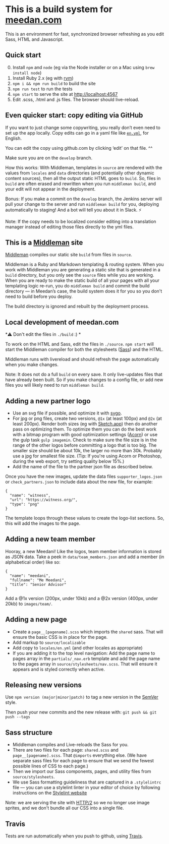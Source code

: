 # This is a build system for [meedan.com](http://meedan.com)

This is an environment for fast, synchronized browser refreshing as you edit Sass, HTML and Javascript.

## Quick start

0. Install `npm` and `node` (eg via the Node installer or on a Mac using `brew install node`)
0. Install Ruby 2.x (eg with [rvm](https://rvm.io))
0. `npm i && npm run build` to build the site
0. `npm run test` to run the tests
0. `npm start` to serve the site at [http://localhost:4567](http://localhost:4567)
0. Edit .scss, .html and .js files. The browser should live-reload.

## Even quicker start: copy editing via GitHub

If you want to just change some copywriting, you really don’t even need to set up the app locally. Copy edits can go in a yaml file like [`en.yml`](https://github.com/meedan/meedan.com/blob/develop/locales/en.yml), for English.

You can edit the copy using github.com by clicking ‘edit’ on that file. ^^

Make sure you are on the `develop` branch.

How this works: With Middleman, templates in `source` are rendered with the values from `locales` and `data` directories (and potentially other dynamic content sources), then all the output static HTML goes to `build`. So, files in `build` are often erased and rewritten when you run `middleman build`, and your edit will not appear in the deployment.

Bonus: If you make a commit on the `develop` branch, the Jenkins server will pull your change to the server and run `middleman build` for you, deploying automatically to staging! And a bot will tell you about it in Slack. :zap:

Note: If the copy needs to be localized consider editing into a translation manager instead of editing those files directly to the yml files.

## This is a [Middleman](http://middlemanapp.com/) site

[Middleman](http://middlemanapp.com/) compiles our static site `build` from files in `source`.

Middleman is a Ruby and Markdown templating & routing system. When you work with Middleman you are generating a static site that is generated in a `build` directory, but you only see the `source` files while you are working. When you are ready to make the static build of all your pages with all your templating logic re-run, you do `middleman build` and commit the build directory — in Meedan’s case, the build system does it for you so you don't need to build before you deploy.

The build directory is ignored and rebuilt by the deployment process.

## Local development of meedan.com

*:warning: Don't edit the files in `./build` :) *

To work on the HTML and Sass, edit the files in `./source`. `npm start` will start the Middleman compiler for both the stylesheets ([Sass](sass-lang.com/)) and the HTML.

Middleman runs with livereload and should refresh the page automatically when you make changes.

Note: It does not do a full `build` on every save. It only live-updates files that have already been built. So if you make changes to a config file, or add new files you will likely need to run `middleman build`.

## Adding a new partner logo

- Use an svg file if possible, and optimize it with [svgo](https://github.com/svg/svgo).
- For jpg or png files, create two versions, `@1x` (at least 100px) and `@2x` (at least 200px). Render both sizes (eg with [Sketch.app](https://www.sketchapp.com/ "Sketch - Professional Digital Design for Mac")) then do another pass on optimizing them. To optimize them you can do the best work with a bitmap program with good optimization settings ([Acorn](https://www.acorns.com/ "Acorns - Home")) or use the gulp task `gulp imagemin`. Check to make sure the file size is in the range of the other logos before committing a logo that is too big. The smaller size should be about 10k, the larger no more than 30k. Probably use a jpg for smallest file size. (Tip: If you're using Acorn or Photoshop, during the web export, try setting quality below 15%.)
- Add the name of the file to the partner json file as described below.

Once you have the new images, update the data files `supporter_logos.json` or `check_partners.json` to include data about the new file, for example:

```
{
  "name": "witness",
  "url": "https://witness.org/",
  "type": "png"
}
```

The template loops through these values to create the logo-list sections. So, this will add the images to the page.

## Adding a new team member

Hooray, a new Meedani! Like the logos, team member information is stored as JSON data. Take a peek in `data/team_members.json` and add a member (in alphabetical order) like so:

```
{
  "name": "meedani",
  "fullname": "Me Meedani",
  "title": "Senior Advisor"
}
```

Add a @1x version (200px, under 10kb) and a @2x version (400px, under 20kb) to `images/team/`.

## Adding a new page

- Create a `page__[pagename].scss` which imports the `shared` sass. That will ensure the basic CSS is in place for the page.
- Add markup to `source/localizable`
- Add copy to `locales/en.yml` (and other locales as appropriate)
- If you are adding it to the top level navigation: Add the page name to pages array in the `partials/_nav.erb` template and add the page name to the pages array in `source/stylesheets/nav.scss`. That will ensure it appears and is styled correctly when active.

## Releasing new versions

Use `npm version (major|minor|patch)` to tag a new version in the [SemVer](http://semver.org/) style.

Then push your new commits and the new release with: `git push && git push --tags`

## Sass structure

- Middleman compiles and Live-reloads the Sass for you.
- There are two files for each page: `shared.scss` and `page__[pagename].scss`. That `@imports` everything else. (We have separate sass files for each page to ensure that we send the fewest possible lines of CSS to each page.)
- Then we import our Sass components, pages, and utility files from `source/stylesheets`.
- We use Sass formatting guideliness that are captured in a `.stylelintrc` file — you can use a stylelint linter in your editor of choice by following instructions on the [Stylelint website](https://stylelint.io/)

Note: we are serving the site with [HTTP/2](https://http2.github.io/ "HTTP/2") so we no longer use image sprites, and we don't bundle all our CSS into a single file.


## Travis

Tests are run automatically when you push to github, using [Travis](https://travis-ci.org/ "Travis CI - Test and Deploy Your Code with Confidence").